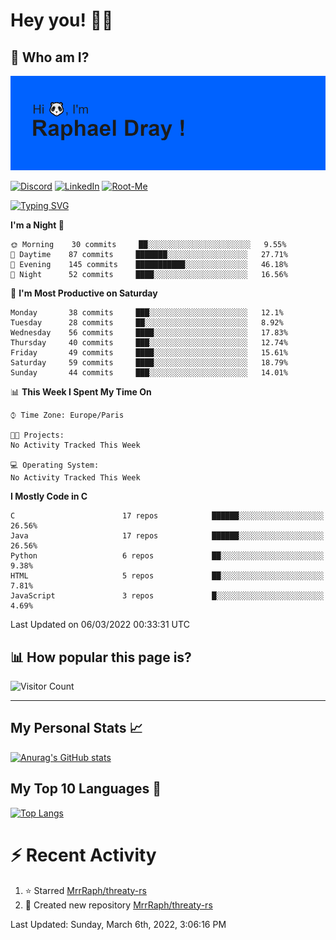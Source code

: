 # **Hey you! 👋🏼**

## **🔎 Who am I?**

<img src="https://github.com/MrrRaph/MrrRaph/blob/master/header.png?raw=true">

[![Discord](https://img.shields.io/badge/Discord-7289DA?style=for-the-badge&logo=discord&logoColor=white
)](https://discordapp.com/users/MrRaph#4214/)
[![LinkedIn](https://img.shields.io/badge/LinkedIn-0077B5?style=for-the-badge&logo=linkedin&logoColor=white)](https://www.linkedin.com/in/raphaeldray/)
[![Root-Me](https://img.shields.io/badge/dynamic/json?color=yellowgreen&label=Root-me%20Score&query=score&style=for-the-badge&url=https://raw.githubusercontent.com/MrrRaph/MrrRaph/master/root-me-stats.json&logoColor=white)](https://www.root-me.org/PandHacker)


[![Typing SVG](https://readme-typing-svg.herokuapp.com?font=glory&size=23&multiline=true&height=65&lines=CyberSecurity+Engineer+%F0%9F%92%BB;Freelance+Fullstack+Developer)](https://git.io/typing-svg)

<!--START_SECTION:waka-->
**I'm a Night 🦉** 

```text
🌞 Morning    30 commits     ██░░░░░░░░░░░░░░░░░░░░░░░   9.55% 
🌆 Daytime    87 commits     ███████░░░░░░░░░░░░░░░░░░   27.71% 
🌃 Evening    145 commits    ███████████░░░░░░░░░░░░░░   46.18% 
🌙 Night      52 commits     ████░░░░░░░░░░░░░░░░░░░░░   16.56%

```
📅 **I'm Most Productive on Saturday** 

```text
Monday       38 commits     ███░░░░░░░░░░░░░░░░░░░░░░   12.1% 
Tuesday      28 commits     ██░░░░░░░░░░░░░░░░░░░░░░░   8.92% 
Wednesday    56 commits     ████░░░░░░░░░░░░░░░░░░░░░   17.83% 
Thursday     40 commits     ███░░░░░░░░░░░░░░░░░░░░░░   12.74% 
Friday       49 commits     ████░░░░░░░░░░░░░░░░░░░░░   15.61% 
Saturday     59 commits     ████░░░░░░░░░░░░░░░░░░░░░   18.79% 
Sunday       44 commits     ███░░░░░░░░░░░░░░░░░░░░░░   14.01%

```


📊 **This Week I Spent My Time On** 

```text
⌚︎ Time Zone: Europe/Paris

🐱‍💻 Projects: 
No Activity Tracked This Week

💻 Operating System: 
No Activity Tracked This Week

```

**I Mostly Code in C** 

```text
C                        17 repos            ██████░░░░░░░░░░░░░░░░░░░   26.56% 
Java                     17 repos            ██████░░░░░░░░░░░░░░░░░░░   26.56% 
Python                   6 repos             ██░░░░░░░░░░░░░░░░░░░░░░░   9.38% 
HTML                     5 repos             ██░░░░░░░░░░░░░░░░░░░░░░░   7.81% 
JavaScript               3 repos             █░░░░░░░░░░░░░░░░░░░░░░░░   4.69%

```



 Last Updated on 06/03/2022 00:33:31 UTC
<!--END_SECTION:waka-->

## **📊 How popular this page is?**

![Visitor Count](https://profile-counter.glitch.me/MrrRaph/count.svg)

---

## **My Personal Stats 📈**

[![Anurag's GitHub stats](https://github-readme-stats.vercel.app/api?username=mrrraph&count_private=true&show_icons=true&title_color=fff&text_color=fff&bg_color=30,36d1dc,904e95)](https://github.com/anuraghazra/github-readme-stats)

## **My Top 10 Languages 📣**

[![Top Langs](https://github-readme-stats.vercel.app/api/top-langs/?username=mrrraph&langs_count=10&layout=compact&hide=html,css&hide_title=true)](https://github.com/anuraghazra/github-readme-stats)


# **⚡ Recent Activity**

<!--RECENT_ACTIVITY:start-->
1. ⭐ Starred [MrrRaph/threaty-rs](https://github.com/MrrRaph/threaty-rs)
2. 📔 Created new repository [MrrRaph/threaty-rs](https://github.com/MrrRaph/threaty-rs)
<!--RECENT_ACTIVITY:end-->
<!--RECENT_ACTIVITY:last_update-->
Last Updated: Sunday, March 6th, 2022, 3:06:16 PM
<!--RECENT_ACTIVITY:last_update_end-->
